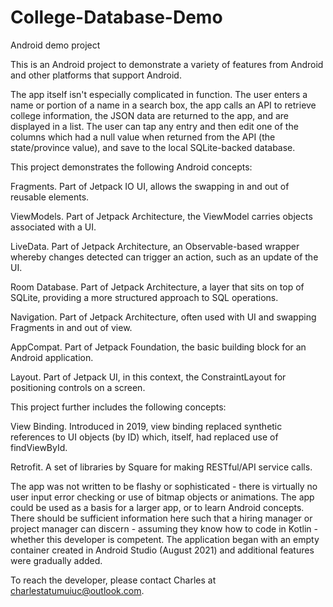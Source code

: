 # College-Database-Demo
 Android demo project
 
 This is an Android project to demonstrate a variety of features from Android and other platforms that support Android. 
 
 The app itself isn't especially complicated in function. The user enters a name or portion of a name in a search box, the app calls an API to retrieve college information, the JSON data are returned to the app, and are displayed in a list. The user can tap any entry and then edit one of the columns which had a null value when returned from the API (the state/province value), and save to the local SQLite-backed database. 
 
 
 This project demonstrates the following Android concepts:
 
 Fragments. Part of Jetpack IO UI, allows the swapping in and out of reusable elements.
 
 ViewModels. Part of Jetpack Architecture, the ViewModel carries objects associated with a UI.
 
 LiveData. Part of Jetpack Architecture, an Observable-based wrapper whereby changes detected can trigger an action, such as an update of the UI.
 
 Room Database. Part of Jetpack Architecture, a layer that sits on top of SQLite, providing a more structured approach to SQL operations.
 
 Navigation. Part of Jetpack Architecture, often used with UI and swapping Fragments in and out of view. 
 
 AppCompat. Part of Jetpack Foundation, the basic building block for an Android application.
 
 Layout. Part of Jetpack UI, in this context, the ConstraintLayout for positioning controls on a screen.
 
 
 This project further includes the following concepts:
 
 View Binding. Introduced in 2019, view binding replaced synthetic references to UI objects (by ID) which, itself, had replaced use of findViewById.
 
 Retrofit. A set of libraries by Square for making RESTful/API service calls. 
 
 
 The app was not written to be flashy or sophisticated - there is virtually no user input error checking or use of bitmap objects or animations. The app could be used as a basis for a larger app, or to learn Android concepts.  There should be sufficient information here such that a hiring manager or project manager can discern - assuming they know how to code in Kotlin - whether this developer is competent. The application began with an empty container created in Android Studio (August 2021) and additional features were gradually added.
 
 To reach the developer, please contact Charles at charlestatumuiuc@outlook.com.

